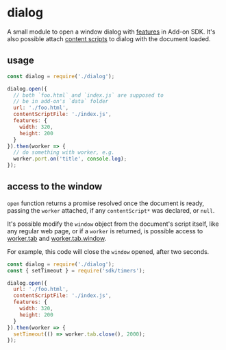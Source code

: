 # dialog

A small module to open a window dialog with [features](https://developer.mozilla.org/en-US/docs/Web/API/Window.open#Position_and_size_features) in Add-on SDK.
It's also possible attach [content scripts](https://developer.mozilla.org/en-US/Add-ons/SDK/Guides/Content_Scripts) to dialog with the document loaded.

## usage

```js
const dialog = require('./dialog');

dialog.open({
  // both `foo.html` and `index.js` are supposed to
  // be in add-on's `data` folder
  url: './foo.html',
  contentScriptFile: './index.js',
  features: {
    width: 320,
    height: 200
  }
}).then(worker => {
  // do something with worker, e.g.
  worker.port.on('title', console.log);
});
```

## access to the window
`open` function returns a promise resolved once the document is ready, passing
the `worker` attached, if any `contentScript*` was declared, or `null`.

It's possible modify the `window` object from the document's script itself, like
any regular web page, or if a `worker` is returned, is possible access to
[worker.tab](https://developer.mozilla.org/en-US/Add-ons/SDK/High-Level_APIs/tabs)
and [worker.tab.window](https://developer.mozilla.org/en-US/Add-ons/SDK/High-Level_APIs/windows).

For example, this code will close the `window` opened, after two seconds.

```js
const dialog = require('./dialog');
const { setTimeout } = require('sdk/timers');

dialog.open({
  url: './foo.html',
  contentScriptFile: './index.js',
  features: {
    width: 320,
    height: 200
  }
}).then(worker => {
  setTimeout(() => worker.tab.close(), 2000);
});
```
